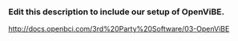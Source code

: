 ### Edit this description to include our setup of OpenViBE.

http://docs.openbci.com/3rd%20Party%20Software/03-OpenViBE

